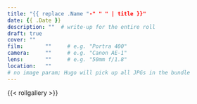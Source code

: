 ```yaml
---
title: "{{ replace .Name "-" " " | title }}"
date: {{ .Date }}
description: ""  # write-up for the entire roll
draft: true
cover: ""
film:       ""     # e.g. "Portra 400"
camera:     ""     # e.g. "Canon AE-1"
lens:       ""     # e.g. "50mm f/1.8"
location:   ""
# no image param; Hugo will pick up all JPGs in the bundle
---
```


{{< rollgallery >}}
